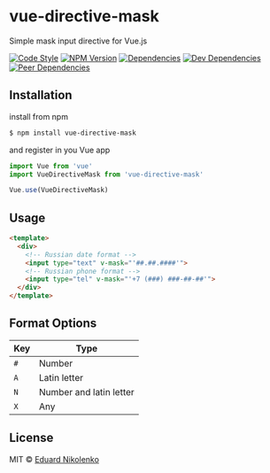 # vue-directive-mask
Simple mask input directive for Vue.js

[![Code Style](https://img.shields.io/badge/code%20style-standard-brightgreen.svg)](http://standardjs.com)
[![NPM Version](https://img.shields.io/npm/v/vue-directive-mask.svg)](https://www.npmjs.com/package/vue-directive-mask)
[![Dependencies](https://david-dm.org/eduardnikolenko/vue-directive-mask.svg)](https://david-dm.org/eduardnikolenko/vue-directive-mask)
[![Dev Dependencies](https://david-dm.org/eduardnikolenko/vue-directive-mask/dev-status.svg)](https://david-dm.org/eduardnikolenko/vue-directive-mask/?type=dev)
[![Peer Dependencies](https://david-dm.org/eduardnikolenko/vue-directive-mask/peer-status.svg)](https://david-dm.org/eduardnikolenko/vue-directive-mask?type=peer)

## Installation

install from npm
```bash
$ npm install vue-directive-mask
```
and register in you Vue app
```js
import Vue from 'vue'
import VueDirectiveMask from 'vue-directive-mask'

Vue.use(VueDirectiveMask)
```

## Usage

```html
<template>
  <div>
    <!-- Russian date format -->
    <input type="text" v-mask="'##.##.####'">
    <!-- Russian phone format -->
    <input type="tel" v-mask="'+7 (###) ###-##-##'">
  </div>
</template>
```

## Format Options

| Key | Type                    |
| --- | ----------------------- |
| `#` | Number                  |
| `A` | Latin letter            |
| `N` | Number and latin letter |
| `X` | Any                     |

## License

MIT © [Eduard Nikolenko](https://github.com/eduardnikolenko)
